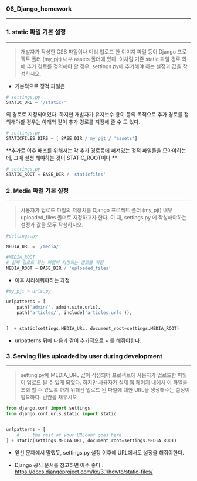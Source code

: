 ### 06_Django_homework

---



### 1. static 파일 기본 설정

---

> 개발자가 작성한 CSS 파일이나 미리 업로드 한 이미지 파일 등이 Django 프로젝트 폴터 (my_pjt) 내부 assets 폴더에 있다. 이처럼 기존 static 파일 경로 외에 추가 경로를 정의해야 할 경우, settings.py에 추가해야 하는 설정과 값을 작성하시오.



* 기본적으로 정적 파일은 

```python
# settings.py
STATIC_URL = '/static/' 
```

의 경로로 지정되어있다. 하지만 개발자가 유지보수 용이 등의 목적으로 추가 경로를 정의해야할 경우는 아래와 같이 추가 경로를 지정해 줄 수 도 있다.



```python
# settings.py
STATICFILES_DIRS = [ BASE_DIR /'my_pjt'/ 'assets']
```





**추가로 이후 배포를 위해서는 각 추가 경로등에 퍼져있는 정적 파일들을 모아야하는데, 그때 설정 해야하는 것이 STATIC_ROOT이다 **

```python
# settings.py
STATIC_ROOT = BASE_DIR / 'staticfiles'
```





### 2. Media 파일 기본 설정

---

> 사용자가 업로드 파일의 저장치를 Django 프로젝트 폴더 (my_pjt) 내부 uploaded_files 폴더로 지정하고자 한다. 이 때, settings.py 에 작성해야하는 설정과 값을 모두 작성하시오.



```python
#settings.py

MEDIA_URL = '/media/'

#MEDIA_ROOT
# 실제 업로드 되는 파일이 저장되는 경로를 지정
MEDIA_ROOT = BASE_DIR / 'uploaded_files'

```



* 이후 처리해줘야하는 과정



```python
#my_pjt > urls.py

urlpatterns = [
    path('admin/', admin.site.urls),
    path('articles/', include('articles.urls')),


]  + static(settings.MEDIA_URL, document_root=settings.MEDIA_ROOT)
```

* urlpatterns 뒤에 다음과 같이 추가적으로 + 를 해줘야한다.







### 3. Serving files uploaded by user during development

---

> setting.py에 MEDIA_URL 값이 작성되어 프로젝트에 사용자가 업로드한 파일이 업로드 될 수 있게 되었다. 하지만 사용자가 실제 웹 페이지 내에서 이 파일을 조회 할 수 있도록 하기 위해선 업로드 된 파일에 대한 URL을 생성해주는 설정이 필요하다. 빈칸을 채우시오



```python
from django.conf import settings
from django.conf.urls.static import static


urlpatterns = [
    # ... the rest of your URLconf goes here ...
] + static(settings.MEDIA_URL, document_root=settings.MEDIA_ROOT)
```



* 앞선 문제에서 말했듯, settings.py 설정 이후에  URL에서도 설정을 해줘야한다.



* Django 공식 문서를 참고하면 아주 좋다 : https://docs.djangoproject.com/ko/3.1/howto/static-files/